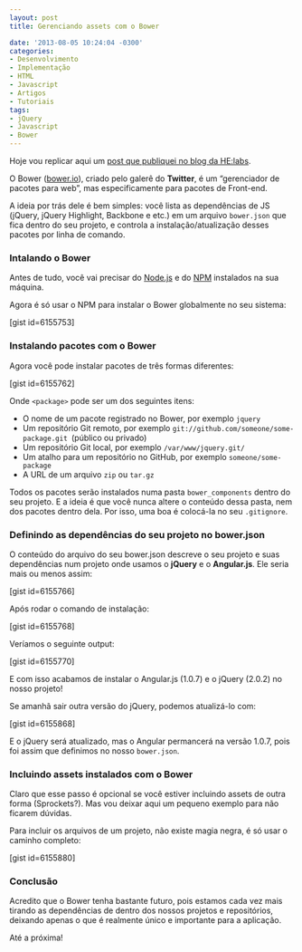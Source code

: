 ```yaml
---
layout: post
title: Gerenciando assets com o Bower

date: '2013-08-05 10:24:04 -0300'
categories:
- Desenvolvimento
- Implementação
- HTML
- Javascript
- Artigos
- Tutoriais
tags:
- jQuery
- Javascript
- Bower
---
```

<p>Hoje vou replicar aqui um <a href="http://helabs.com.br/blog/2013/07/08/gerenciando-assets-com-o-bower/">post que publiquei no blog da HE:labs</a>.</p>
<p>O Bower (<a href="http://bower.io/">bower.io</a>), criado pelo galerê do <strong>Twitter</strong>, é um “gerenciador de pacotes para web”, mas especificamente para pacotes de Front-end.</p>
<p>A ideia por trás dele é bem simples: você lista as dependências de JS (jQuery, jQuery Highlight, Backbone e etc.) em um arquivo <code>bower.json</code> que fica dentro do seu projeto, e controla a instalação/atualização desses pacotes por linha de comando.</p>
<h3>Intalando o Bower</h3>
<p>Antes de tudo, você vai precisar do <a href="http://nodejs.org/">Node.js</a> e do <a href="http://npmjs.org/">NPM</a> instalados na sua máquina.</p>
<p>Agora é só usar o NPM para instalar o Bower globalmente no seu sistema:</p>
<p>[gist id=6155753]</p>
<h3>Instalando pacotes com o Bower</h3>
<p>Agora você pode instalar pacotes de três formas diferentes:</p>
<p>[gist id=6155762]</p>
<p>Onde <code>&lt;package&gt;</code> pode ser um dos seguintes itens:</p>
<ul>
<li>O nome de um pacote registrado no Bower, por exemplo <code>jquery</code></li>
<li>Um repositório Git remoto, por exemplo <code>git://github.com/someone/some-package.git </code>(público ou privado)</li>
<li>Um repositório Git local, por exemplo <code>/var/www/jquery.git/</code></li>
<li>Um atalho para um repositório no GitHub, por exemplo <code>someone/some-package</code></li>
<li>A URL de um arquivo <code>zip</code> ou <code>tar.gz</code></li>
</ul>
<p>Todos os pacotes serão instalados numa pasta <code>bower_components</code> dentro do seu projeto. E a ideia é que você nunca altere o conteúdo dessa pasta, nem dos pacotes dentro dela. Por isso, uma boa é colocá-la no seu <code>.gitignore</code>.</p>
<h3>Definindo as dependências do seu projeto no bower.json</h3>
<p>O conteúdo do arquivo do seu bower.json descreve o seu projeto e suas dependências num projeto onde usamos o <strong>jQuery</strong> e o <strong>Angular.js</strong>. Ele seria mais ou menos assim:</p>
<p>[gist id=6155766]</p>
<p>Após rodar o comando de instalação:</p>
<p>[gist id=6155768]</p>
<p>Veríamos o seguinte output:</p>
<p>[gist id=6155770]</p>
<p>E com isso acabamos de instalar o Angular.js (1.0.7) e o jQuery (2.0.2) no nosso projeto!</p>
<p>Se amanhã sair outra versão do jQuery, podemos atualizá-lo com:</p>
<p>[gist id=6155868]</p>
<p>E o jQuery será atualizado, mas o Angular permancerá na versão 1.0.7, pois foi assim que definimos no nosso <code>bower.json</code>.</p>
<h3>Incluindo assets instalados com o Bower</h3>
<p>Claro que esse passo é opcional se você estiver incluindo assets de outra forma (Sprockets?). Mas vou deixar aqui um pequeno exemplo para não ficarem dúvidas.</p>
<p>Para incluir os arquivos de um projeto, não existe magia negra, é só usar o caminho completo:</p>
<p>[gist id=6155880]</p>
<h3>Conclusão</h3>
<p>Acredito que o Bower tenha bastante futuro, pois estamos cada vez mais tirando as dependências de dentro dos nossos projetos e repositórios, deixando apenas o que é realmente único e importante para a aplicação.</p>
<p>Até a próxima!</p>
